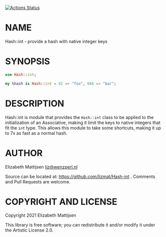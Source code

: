 [![Actions Status](https://github.com/lizmat/Hash-int/workflows/test/badge.svg)](https://github.com/lizmat/Hash-int/actions)

NAME
====

Hash::int - provide a hash with native integer keys

SYNOPSIS
========

```raku
use Hash::int;

my %hash is Hash::int = 42 => "foo", 666 => "bar";
```

DESCRIPTION
===========

Hash::int is module that provides the `Hash::int` class to be applied to the initialization of an Associative, making it limit the keys to native integers that fit the `int` type. This allows this module to take some shortcuts, making it up to 7x as fast as a normal hash.

AUTHOR
======

Elizabeth Mattijsen <liz@wenzperl.nl>

Source can be located at: https://github.com/lizmat/Hash-int . Comments and Pull Requests are welcome.

COPYRIGHT AND LICENSE
=====================

Copyright 2021 Elizabeth Mattijsen

This library is free software; you can redistribute it and/or modify it under the Artistic License 2.0.


